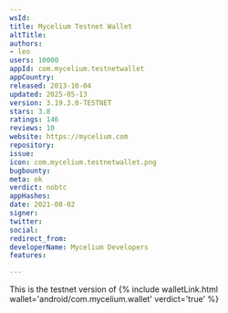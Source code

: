 ```yaml
---
wsId: 
title: Mycelium Testnet Wallet
altTitle: 
authors:
- leo
users: 10000
appId: com.mycelium.testnetwallet
appCountry: 
released: 2013-10-04
updated: 2025-05-13
version: 3.19.3.0-TESTNET
stars: 3.8
ratings: 146
reviews: 10
website: https://mycelium.com
repository: 
issue: 
icon: com.mycelium.testnetwallet.png
bugbounty: 
meta: ok
verdict: nobtc
appHashes: 
date: 2021-08-02
signer: 
twitter: 
social: 
redirect_from: 
developerName: Mycelium Developers
features: 

---
```


This is the testnet version of {% include walletLink.html wallet='android/com.mycelium.wallet' verdict='true' %}
